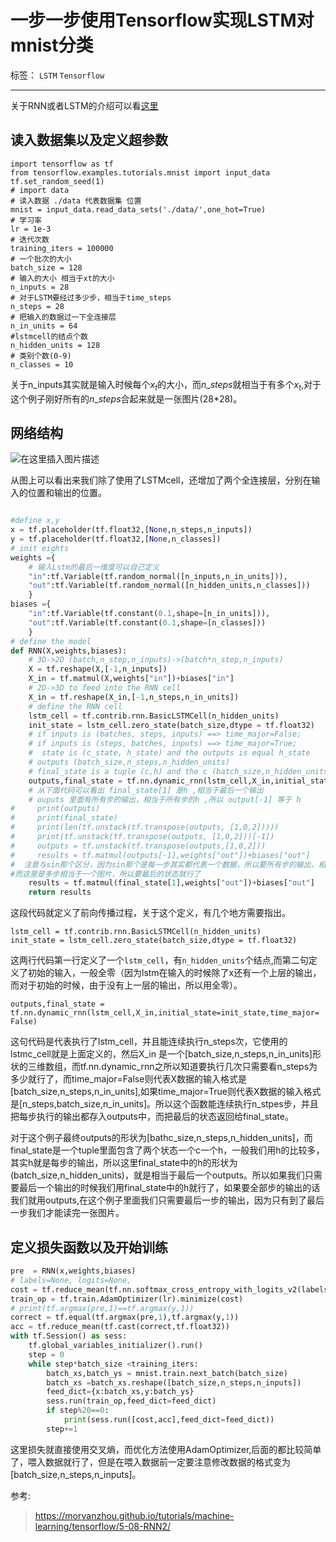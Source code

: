 ﻿# 一步一步使用Tensorflow实现LSTM对mnist分类

标签： `LSTM` `Tensorflow`

---
关于RNN或者LSTM的介绍可以看[这里][1]

## 读入数据集以及定义超参数  

```pyhthon
import tensorflow as tf
from tensorflow.examples.tutorials.mnist import input_data
tf.set_random_seed(1)
# import data
# 读入数据 ./data 代表数据集 位置
mnist = input_data.read_data_sets('./data/',one_hot=True)
# 学习率
lr = 1e-3
# 迭代次数
training_iters = 100000
# 一个批次的大小
batch_size = 128
# 输入的大小 相当于xt的大小
n_inputs = 28
# 对于LSTM要经过多少步，相当于time_steps
n_steps = 28
# 把输入的数据过一下全连接层
n_in_units = 64
#lstmcell的结点个数
n_hidden_units = 128
# 类别个数(0-9)
n_classes = 10
```  
关于n_inputs其实就是输入时候每个$x_t$的大小，而$n\_steps$就相当于有多个$x_t$,对于这个例子刚好所有的$n\_steps$合起来就是一张图片(28*28)。  

## 网络结构  

![在这里插入图片描述](https://img-blog.csdnimg.cn/20190105150656372.png?x-oss-process=image/watermark,type_ZmFuZ3poZW5naGVpdGk,shadow_10,text_aHR0cHM6Ly9ibG9nLmNzZG4ubmV0L3FxXzI4ODg4ODM3,size_16,color_FFFFFF,t_70)  

从图上可以看出来我们除了使用了LSTMcell，还增加了两个全连接层，分别在输入的位置和输出的位置。   

```python   

#define x,y
x = tf.placeholder(tf.float32,[None,n_steps,n_inputs])
y = tf.placeholder(tf.float32,[None,n_classes])
# init eights
weights ={
    # 输入Lstm的最后一维度可以自己定义
    "in":tf.Variable(tf.random_normal([n_inputs,n_in_units])),
    "out":tf.Variable(tf.random_normal([n_hidden_units,n_classes]))
    }
biases ={
    "in":tf.Variable(tf.constant(0.1,shape=[n_in_units])),
    "out":tf.Variable(tf.constant(0.1,shape=[n_classes]))
    }
# define the model
def RNN(X,weights,biases):
    # 3D->2D (batch,n_step,n_inputs)->(batch*n_step,n_inputs)
    X = tf.reshape(X,[-1,n_inputs])
    X_in = tf.matmul(X,weights["in"])+biases["in"]
    # 2D->3D to feed into the RNN cell
    X_in = tf.reshape(X_in,[-1,n_steps,n_in_units])
    # define the RNN cell
    lstm_cell = tf.contrib.rnn.BasicLSTMCell(n_hidden_units)
    init_state = lstm_cell.zero_state(batch_size,dtype = tf.float32)
    # if inputs is (batches, steps, inputs) ==> time_major=False;
    # if inputs is (steps, batches, inputs) ==> time_major=True;
    #  state is (c_state, h_state) and the outputs is equal h_state
    # outputs (batch_size,n_steps,n_hidden_units)
    # final_state is a tuple (c,h) and the c (batch_size,n_hidden_units) ,h(batch_size,n_hidden_units)
    outputs,final_state = tf.nn.dynamic_rnn(lstm_cell,X_in,initial_state=init_state,time_major= False)
    # 从下面代码可以看出 final_state[1] 是h ,相当于最后一个输出
    # ouputs 里面有所有步的输出，相当于所有步的h ,所以 output[-1] 等于 h
#     print(outputs)
#     print(final_state)
#     print(len(tf.unstack(tf.transpose(outputs, [1,0,2]))))
#     print(tf.unstack(tf.transpose(outputs, [1,0,2]))[-1])
#     outputs = tf.unstack(tf.transpose(outputs,[1,0,2]))
#     results = tf.matmul(outputs[-1],weights["out"])+biases["out"]
#  注意与sin那个区分，因为sin那个是每一步其实都代表一个数据，所以要所有步的输出，相当于多对多
#而这里是多步相当于一个图片，所以要最后的状态就行了
    results = tf.matmul(final_state[1],weights["out"])+biases["out"]
    return results

```  

这段代码就定义了前向传播过程，关于这个定义，有几个地方需要指出。  

    lstm_cell = tf.contrib.rnn.BasicLSTMCell(n_hidden_units)
    init_state = lstm_cell.zero_state(batch_size,dtype = tf.float32)  
这两行代码第一行定义了一个`lstm_cell`，有`n_hidden_units`个结点,而第二句定义了初始的输入，一般全零（因为lstm在输入的时候除了x还有一个上层的输出，而对于初始的时候，由于没有上一层的输出，所以用全零）。   

    outputs,final_state = tf.nn.dynamic_rnn(lstm_cell,X_in,initial_state=init_state,time_major= False)  
    
这句代码是代表执行了lstm_cell，并且能连续执行n_steps次，它使用的lstmc_cell就是上面定义的，然后X_in 是一个[batch_size,n_steps,n_in_units]形状的三维数组，而tf.nn.dynamic_rnn之所以知道要执行几次只需要看n_steps为多少就行了，而time_major=False则代表X数据的输入格式是[batch_size,n_steps,n_in_units],如果time_major=True则代表X数据的输入格式是[n_steps,batch_size,n_in_units]。所以这个函数能连续执行n_stpes步，并且把每步执行的输出都存入outputs中，而把最后的状态返回给final_state。  

对于这个例子最终outputs的形状为[bathc_size,n_steps,n_hidden_units]，而final_state是一个tuple里面包含了两个状态一个c一个h，一般我们用h的比较多，其实h就是每步的输出，所以这里final_state中的h的形状为(batch_size,n_hidden_units)，就是相当于最后一个outputs。所以如果我们只需要最后一个输出的时候我们用final_state中的h就行了，如果要全部步的输出的话我们就用outputs,在这个例子里面我们只需要最后一步的输出，因为只有到了最后一步我们才能读完一张图片。   

## 定义损失函数以及开始训练  

```python  
pre  = RNN(x,weights,biases)
# labels=None, logits=None,
cost = tf.reduce_mean(tf.nn.softmax_cross_entropy_with_logits_v2(labels = y,logits = pre))
train_op = tf.train.AdamOptimizer(lr).minimize(cost)
# print(tf.argmax(pre,1)==tf.argmax(y,1))
correct = tf.equal(tf.argmax(pre,1),tf.argmax(y,1))
acc = tf.reduce_mean(tf.cast(correct,tf.float32))
with tf.Session() as sess:
    tf.global_variables_initializer().run()
    step = 0
    while step*batch_size <training_iters:
        batch_xs,batch_ys = mnist.train.next_batch(batch_size)
        batch_xs =batch_xs.reshape([batch_size,n_steps,n_inputs])
        feed_dict={x:batch_xs,y:batch_ys}
        sess.run(train_op,feed_dict=feed_dict)
        if step%20==0:
            print(sess.run([cost,acc],feed_dict=feed_dict))
        step+=1
```  

这里损失就直接使用交叉熵，而优化方法使用AdamOptimizer,后面的都比较简单了，喂入数据就行了，但是在喂入数据前一定要注意修改数据的格式变为[batch_size,n_steps,n_inputs]。

  [1]: https://blog.csdn.net/qq_28888837/article/details/85841924  
  
参考:  

>https://morvanzhou.github.io/tutorials/machine-learning/tensorflow/5-08-RNN2/